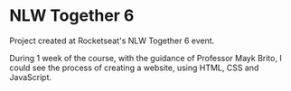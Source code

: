 # NLW Together 6
Project created at Rocketseat's NLW Together 6 event.

During 1 week of the course, with the guidance of Professor Mayk Brito, I could see the process of creating a website, using HTML, CSS and JavaScript.

